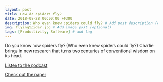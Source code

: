 ```yaml
---
layout: post
title: How do spiders fly?
date: 2018-08-28 00:00:00 +0300
description: Who even knew spiders could fly? # Add post description (optional)
img: flyingSpider.jpg # Add image post (optional)
tags: [Productivity, Software] # add tag
---
```


Do you know how spiders fly? (Who even knew spiders could fly?) Charlie brings in new research that turns two centuries of conventional wisdom on its head. 

[Listen to the podcast](https://pinecast.com/listen/64f10d29-2ab4-4d82-a981-1d7a7b74a9b2.mp3?source=rss&ext=asset.mp3)

[Check out the paper](https://www.cell.com/current-biology/fulltext/S0960-9822(18)30693-6)